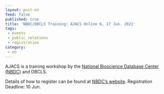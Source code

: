 ```yaml
---
layout: post-en
feed: false
published: true
title: 'NBDC/DBCLS Training: AJACS Online 6, 17 Jun. 2021'
tags:
 - events
 - public_relations
 - registration
category:
 - en
---
```

AJACS is a training workshop by the [National Bioscience Database Center (NBDC)](https://biosciencedbc.jp/en/) and DBCLS.
<br />

Details of how to register can be found at [NBDC’s website](https://biosciencedbc.jp/event/ajacs/ajacs87.html). Registration Deadline: 10 Jun.
